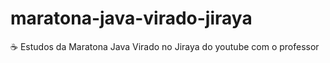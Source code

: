 # maratona-java-virado-jiraya
:coffee: Estudos da Maratona Java Virado no Jiraya do youtube com o professor 
